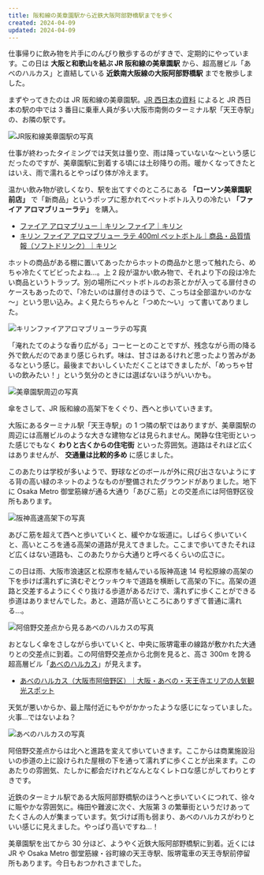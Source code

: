 ```yaml
---
title: 阪和線の美章園駅から近鉄大阪阿部野橋駅までを歩く
created: 2024-04-09
updated: 2024-04-09
---
```


仕事帰りに飲み物を片手にのんびり散歩するのがすきで、定期的にやっています。この日は **大阪と和歌山を結ぶ JR 阪和線の美章園駅** から、超高層ビル「あべのハルカス」と直結している **近鉄南大阪線の大阪阿部野橋駅** までを散歩しました。

まずやってきたのは JR 阪和線の美章園駅。[JR 西日本の資料](https://www.westjr.co.jp/company/info/issue/data/) によると JR 西日本の駅の中では 3 番目に乗車人員が多い大阪市南側のターミナル駅「天王寺駅」の、お隣の駅です。

![JR阪和線美章園駅の写真](fb7f86a3-d6da-4ddd-4672-125f1ba49b00)

仕事が終わったタイミングでは天気は曇り空、雨は降っていないな～という感じだったのですが、美章園駅に到着する頃には土砂降りの雨。暖かくなってきたとはいえ、雨で濡れるとやっぱり体が冷えます。

温かい飲み物が欲しくなり、駅を出てすぐのところにある **「ローソン美章園駅前店」** で「新商品」というポップに惹かれてペットボトル入りの冷たい **「ファイア アロマブリューラテ」** を購入。

- [ファイア アロマブリュー｜キリン ファイア｜キリン](https://www.kirin.co.jp/softdrink/fire/aromabrew/)
- [キリン ファイア アロマブリュー ラテ 400ml ペットボトル｜商品・品質情報（ソフトドリンク）｜キリン](https://products.kirin.co.jp/softdrink/softdrink/detail.html?id=7742)

ホットの商品がある棚に置いてあったからホットの商品かと思って触れたら、めちゃ冷たくてビビったよね…。上 2 段が温かい飲み物で、それより下の段は冷たい商品というトラップ。別の場所にペットボトルのお茶とかが入ってる扉付きのケースもあったので、「冷たいのは扉付きのほうで、こっちは全部温かいのかな～」という思い込み。よく見たらちゃんと「つめた～い」って書いてありました。

![キリンファイアアロマブリューラテの写真](df64cb5f-9bf9-48a3-1102-87cfc6132700)

「淹れたてのような香り広がる」コーヒーとのことですが、残念ながら雨の降る外で飲んだのであまり感じられず。味は、甘さはあるけれど思ったより苦みがあるなという感じ。最後までおいしくいただくことはできましたが、「めっちゃ甘いの飲みたい！」という気分のときには選ばないほうがいいかも。

![美章園駅周辺の写真](cefea1c8-838d-469a-f4b5-925bffbcb700)

傘をさして、JR 阪和線の高架下をくぐり、西へと歩いていきます。

大阪にあるターミナル駅「天王寺駅」の 1 つ隣の駅ではありますが、美章園駅の周辺には高層ビルのような大きな建物などは見られません。閑静な住宅街といった感じでもなく **わりと古くからの住宅街** といった雰囲気。道路はそれほど広くはありませんが、 **交通量は比較的多め** に感じました。

このあたりは学校が多いようで、野球などのボールが外に飛び出さないようにする背の高い緑のネットのようなものが整備されたグラウンドがありました。地下に Osaka Metro 御堂筋線が通る大通り「あびこ筋」との交差点には阿倍野区役所もあります。

![阪神高速高架下の写真](9e321af2-3bc0-49ef-c664-495a91924b00)

あびこ筋を超えて西へと歩いていくと、緩やかな坂道に。しばらく歩いていくと、高いところを通る高架の道路が見えてきました。ここまで歩いてきたそれほど広くはない道路も、このあたりから大通りと呼べるくらいの広さに。

この日は雨、大阪市浪速区と松原市を結んでいる阪神高速 14 号松原線の高架の下を歩けば濡れずに済むぞとウッキウキで道路を横断して高架の下に。高架の道路と交差するようにくぐり抜ける歩道があるだけで、濡れずに歩くことができる歩道はありませんでした。あと、道路が高いところにありすぎて普通に濡れる…。

![阿倍野交差点から見るあべのハルカスの写真](60b1548d-6975-44a0-bc14-c8f19f386f00)

おとなしく傘をさしながら歩いていくと、中央に阪堺電車の線路が敷かれた大通りとの交差点に到着。この阿倍野交差点から北側を見ると、高さ 300m を誇る超高層ビル「[あべのハルカス](https://www.abenoharukas-300.jp/index.html)」が見えます。

- [あべのハルカス（大阪市阿倍野区）｜大阪・あべの・天王寺エリアの人気観光スポット](https://www.abenoharukas-300.jp/index.html)

天気が悪いからか、最上階付近にもやがかかったような感じになっていました。火事…ではないよね？

![あべのハルカスの写真](6ed750ed-1848-4300-74e6-82624cfcd400)

阿倍野交差点からは北へと進路を変えて歩いていきます。ここからは商業施設沿いの歩道の上に設けられた屋根の下を通って濡れずに歩くことが出来ます。このあたりの雰囲気、たしかに都会だけれどなんとなくレトロな感じがしてわりとすきです。

近鉄のターミナル駅である大阪阿部野橋駅のほうへと歩いていくにつれて、徐々に賑やかな雰囲気に。梅田や難波に次ぐ、大阪第 3 の繁華街というだけあってたくさんの人が集まっています。気づけば雨も弱まり、あべのハルカスがわりといい感じに見えました。やっぱり高いですね…！

美章園駅を出てから 30 分ほど、ようやく近鉄大阪阿部野橋駅に到着。近くには JR や Osaka Metro 御堂筋線・谷町線の天王寺駅、阪堺電車の天王寺駅前停留所もあります。今日もおつかれさまでした。
